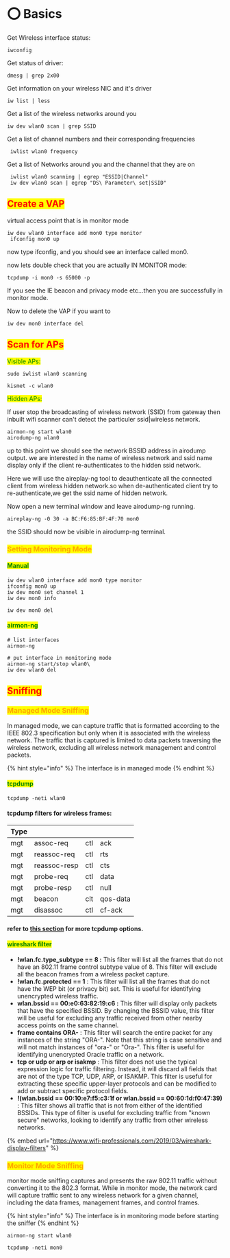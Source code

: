 # ⭕ Basics

Get Wireless interface status:

```
iwconfig
```

Get status of driver:

```
dmesg | grep 2x00
```

Get  information on your wireless NIC and it's driver

```
iw list | less 
```

Get a list of the wireless networks around you

```
iw dev wlan0 scan | grep SSID
```

Get a list of channel numbers and their corresponding frequencies

```
 iwlist wlan0 frequency 
```

Get a list of Networks around you and the channel that they are on

```
 iwlist wlan0 scanning | egrep "ESSID|Channel"
 iw dev wlan0 scan | egrep "DS\ Parameter\ set|SSID"
```

## <mark style="color:red;">Create a VAP</mark>

virtual access point that is in monitor mode

```
iw dev wlan0 interface add mon0 type monitor
 ifconfig mon0 up 
```

now type ifconfig, and you should see an interface called mon0.

now lets double check that you are actually IN MONITOR mode:

```
tcpdump -i mon0 -s 65000 -p 
```

If you see the IE beacon and privacy mode etc...then you are successfully in monitor mode.

Now to delete the VAP if you want to

```
iw dev mon0 interface del
```

## <mark style="color:red;">Scan for APs</mark>

<mark style="color:green;">Visible APs:</mark>

```
sudo iwlist wlan0 scanning
```

```
kismet -c wlan0
```

<mark style="color:green;">Hidden APs:</mark>

If user stop the broadcasting of wireless network (SSID) from gateway then inbuilt wifi scanner can't detect the particuler ssid|wireless network.

```
airmon-ng start wlan0
airodump-ng wlan0
```

up to this point we should see the network BSSID address in airodump output. we are interested in the name of wireless network and ssid name display only if the client re-authenticates to the hidden ssid network.&#x20;

Here we will use the aireplay-ng tool to deauthenticate all the connected client from wireless hidden network.so when de-authenticated client try to re-authenticate,we get the ssid name of hidden network.

Now open a new terminal window and leave airodump-ng running.

```
aireplay-ng -0 30 -a BC:F6:85:BF:4F:70 mon0
```

the SSID should now be visible in airodump-ng terminal.

### <mark style="color:orange;">Setting Monitoring Mode</mark>

#### <mark style="color:green;">Manual</mark>

```
iw dev wlan0 interface add mon0 type monitor
ifconfig mon0 up
iw dev mon0 set channel 1
iw dev mon0 info

iw dev mon0 del
```

#### <mark style="color:green;">airmon-ng</mark>

```
# list interfaces
airmon-ng

# put interface in monitoring mode
airmon-ng start/stop wlan0\
iw dev wlan0 del
```

## <mark style="color:red;">Sniffing</mark>

### <mark style="color:orange;">Managed Mode Sniffing</mark>

In managed mode, we can capture traffic that is formatted according to the IEEE 802.3 specification but only when it is associated with the wireless network. The traffic that is captured is limited to data packets traversing the wireless network, excluding all wireless network management and control packets.

{% hint style="info" %}
The interface is in managed mode
{% endhint %}

#### <mark style="color:green;">tcpdump</mark>

```
tcpdump -neti wlan0
```

#### tcpdump filters for wireless frames:

| Type |              |     |          |
| ---- | ------------ | --- | -------- |
| mgt  | assoc-req    | ctl | ack      |
| mgt  | reassoc-req  | ctl | rts      |
| mgt  | reassoc-resp | ctl | cts      |
| mgt  | probe-req    | ctl | data     |
| mgt  | probe-resp   | ctl | null     |
| mgt  | beacon       | clt | qos-data |
| mgt  | disassoc     | ctl | cf-ack   |

#### refer to [this section](../sniffing/tcpdump.md) for more tcpdump options.

#### <mark style="color:green;">wireshark filter</mark>

* **!wlan.fc.type\_subtype == 8 :** This filter will list all the frames that do not have an 802.11 frame control subtype value of 8. This filter will exclude all the beacon frames from a wireless packet capture.
* **!wlan.fc.protected == 1** : This filter will list all the frames that do not have the WEP bit (or privacy bit) set. This is useful for identifying unencrypted wireless traffic.
* **wlan.bssid == 00:e0:63:82:19:c6 :** This filter will display only packets that have the specified BSSID. By changing the BSSID value, this filter will be useful for excluding any traffic received from other nearby access points on the same channel.
* **frame contains ORA-**   : This filter will search the entire packet for any instances of the string "ORA-". Note that this string is case sensitive and will not match instances of "ora-" or "Ora-". This filter is useful for identifying unencrypted Oracle traffic on a network.
* **tcp or udp or arp or isakmp** :  This filter does not use the typical expression logic for traffic filtering. Instead, it will discard all fields that are not of the type TCP, UDP, ARP, or ISAKMP. This filter is useful for extracting these specific upper-layer protocols and can be modified to add or subtract specific protocol fields.
* **!(wlan.bssid == 00:10:e7:f5:c3:1f or wlan.bssid == 00:60:1d:f0:47:39)**  : This filter shows all traffic that is not from either of the identified BSSIDs. This type of filter is useful for excluding traffic from "known secure" networks, looking to identify any traffic from other wireless networks.

{% embed url="https://www.wifi-professionals.com/2019/03/wireshark-display-filters" %}

### <mark style="color:orange;">Monitor Mode Sniffing</mark>

monitor mode sniffing captures and presents the raw 802.11 traffic without converting it to the 802.3 format. While in monitor mode, the network card will capture traffic sent to any wireless network for a given channel, including the data frames, management frames, and control frames.

{% hint style="info" %}
The interface is in monitoring mode before starting the sniffer
{% endhint %}

```
airmon-ng start wlan0
```

```
tcpdump -neti mon0
```
